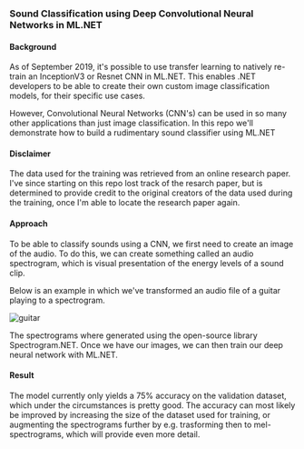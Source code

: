 ### Sound Classification using Deep Convolutional Neural Networks in ML.NET

#### Background
As of September 2019, it's possible to use transfer learning to natively re-train an InceptionV3 or Resnet CNN in ML.NET.
This enables .NET developers to be able to create their own custom image classification models, for their specific use cases.

However, Convolutional Neural Networks (CNN's) can be used in so many other applications than just image classification.
In this repo we'll demonstrate how to build a rudimentary sound classifier using ML.NET

#### Disclaimer
The data used for the training was retrieved from an online research paper. 
I've since starting on this repo lost track of the resarch paper, but is determined to provide credit to the original creators of the data used during the training, once I'm able to locate the research paper again.

#### Approach
To be able to classify sounds using a CNN, we first need to create an image of the audio.
To do this, we can create something called an audio spectrogram, which is visual presentation of the energy levels of a sound clip.

Below is an example in which we've transformed an audio file of a guitar playing to a spectrogram.

![guitar](https://github.com/aslotte/mlnet-sound-classifier/blob/master/images/acoustic_guitar_23-spectro.jpg)

The spectrograms where generated using the open-source library Spectrogram.NET.
Once we have our images, we can then train our deep neural network with ML.NET.

#### Result
The model currently only yields a 75% accuracy on the validation dataset, which under the circumstances is pretty good.
The accuracy can most likely be improved by increasing the size of the dataset used for training, or augmenting the spectrograms further by e.g. trasforming then to mel-spectrograms, which will provide even more detail.
